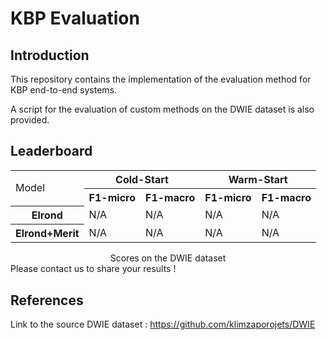 # KBP Evaluation

## Introduction

This repository contains the  implementation of the evaluation method for KBP end-to-end systems.

A script for the evaluation of custom methods on the DWIE dataset is also provided.


## Leaderboard
<div align="center">
<table>
  <col>
  <colgroup span="2"></colgroup>
  <colgroup span="2"></colgroup>
  <tr>
    <td rowspan="2">Model</td>
    <th colspan="2" scope="colgroup">Cold-Start</th>
    <th colspan="2" scope="colgroup">Warm-Start</th>
  </tr>
  <tr>
    <th scope="col">F1-micro</th>
    <th scope="col">F1-macro</th>
    <th scope="col">F1-micro</th>
    <th scope="col">F1-macro</th>
  </tr>
  <tr>
    <th scope="row">Elrond</th>
    <td>N/A</td>
    <td>N/A</td>
    <td>N/A</td>
    <td>N/A</td>
  </tr>
  <tr>
    <th scope="row">Elrond+Merit</th>
    <td>N/A</td>
    <td>N/A</td>
    <td>N/A</td>
    <td>N/A</td>
  </tr>
</table>
    <caption align="center"> Scores on the DWIE dataset</caption>
</div>
Please contact us to share your results !

## References

Link to the source DWIE dataset : https://github.com/klimzaporojets/DWIE
